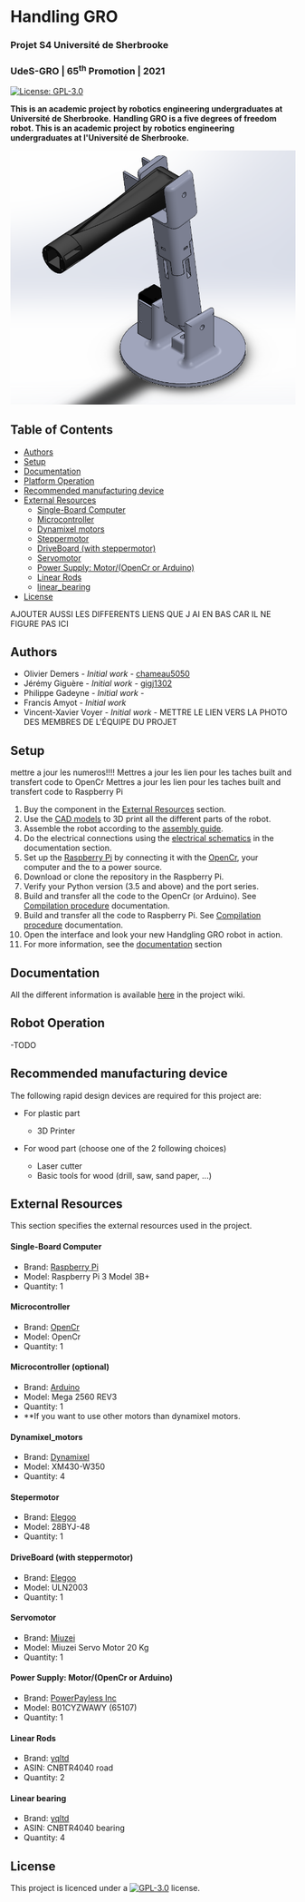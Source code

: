 <div id="Handling GRO!">
    <h1>Handling GRO</h1>
    <h3>Projet S4 Université de Sherbrooke</h3>
    <h3>UdeS-GRO | 65<sup>th</sup> Promotion | 2021</h3>
</div>

[//]: # (------------------------------------------------)

<div id="badges">
    

[![License: GPL-3.0](https://img.shields.io/badge/License-GPLv3-blue.svg?style=flat-square)](https://github.com/chameau5050/Handling-Gro/main/LICENSE) 

</div>

[//]: # (------------------------------------------------)

**This is an academic project by robotics engineering undergraduates at Université de Sherbrooke.**
**Handling GRO is a five degrees of freedom robot. This is an academic project by robotics engineering undergraduates at l'Université de Sherbrooke.**

<div id="platform" align="center">
    <img src="./Documentation/img/HandlingGRO.png" alt="Robot Assembly" width="703"/>
</div>

## Table of Contents
- [Authors](#Authors)
- [Setup](#Setup)
- [Documentation](#Documentation)
- [Platform Operation](#Operation)
- [Recommended manufacturing device](#Recommended_device)
- [External Resources](#Resources)
    - [Single-Board Computer](#Computer)
    - [Microcontroller](#Controller)
    - [Dynamixel motors](#dynamixel) 
    - [Steppermotor](#StepperMotor)
    - [DriveBoard (with steppermotor)](#DriveBoard)
    - [Servomotor](#ServoMotor)
    - [Power Supply: Motor/(OpenCr or Arduino)](#Power)
    - [Linear Rods](#Rods)
    - [linear_bearing](#linear_bearing)
- [License](#License)

AJOUTER AUSSI LES DIFFERENTS LIENS QUE J AI EN BAS CAR IL NE FIGURE PAS ICI
    
[//]: # (------------------------------------------------)
## <a id="Authors"></a>Authors
- Olivier Demers - _Initial work_ - [chameau5050](https://github.com/chameau5050)
- Jérémy Giguère - _Initial work_ - [gigj1302](https://github.com/gigj1302)
- Philippe Gadeyne - _Initial work_ - 
- Francis Amyot - _Initial work_ 
- Vincent-Xavier Voyer - _Initial work_ - 
METTRE LE LIEN VERS LA PHOTO DES MEMBRES DE L'ÉQUIPE DU PROJET


## <a id="Setup"></a>Setup
mettre a jour les numeros!!!!
Mettres a jour les lien pour les taches built and transfert code to OpenCr
Mettres a jour les lien pour les taches built and transfert code to Raspberry Pi

1. Buy the component in the [External Resources](#Resources) section.
2. Use the [CAD models](https://github.com/chameau5050/Handling-Gro/tree/main/Mechanical/STL%20(For%203D%20printing)) to 3D print all the different parts of the robot.
3. Assemble the robot according to the [assembly guide](https://github.com/chameau5050/Handling-Gro/).
4. Do the electrical connections using the [electrical schematics](https://github.com/chameau5050/Handling-Gro/) in the documentation section.
4. Set up the [Raspberry Pi](#Computer) by connecting it with the [OpenCr](#Controller_OpenCr), your computer and the to a power source.
5. Download or clone the repository in the Raspberry Pi.
6. Verify your Python version (3.5 and above) and the port series.
7. Build and transfer all the code to the OpenCr (or Arduino). See [Compilation procedure](https://github.com/chameau5050/Handling-Gro/) documentation.
8. Build and transfer all the code to Raspberry Pi. See [Compilation procedure](https://github.com/chameau5050/Handling-Gro/) documentation.
8. Open the interface and look your new Handgling GRO robot in action.
9. For more information, see the [documentation]((#Documentation)) section
## <a id="Documentation"></a>Documentation

All the different information is available [here](https://github.com/chameau5050/Handling-Gro/wiki) in the project wiki.

## <a id="Operation"></a>Robot Operation
-TODO

## <a id="Recommended_device"></a>Recommended manufacturing device
The following rapid design devices are required for this project are:
- For plastic part 
  - 3D Printer
  
- For wood part (choose one of the 2 following choices) 
  - Laser cutter
  - Basic tools for wood (drill, saw, sand paper, ...)

## <a id="Resources"></a>External Resources
This section specifies the external resources used in the project.

#### <a id="Computer"></a>Single-Board Computer
- Brand: [Raspberry Pi](https://www.raspberrypi.org/products/raspberry-pi-3-model-b-plus/)
- Model: Raspberry Pi 3 Model 3B+
- Quantity: 1

#### <a id="Controller_OpenCr"></a>Microcontroller
- Brand: [OpenCr](https://store.arduino.cc/mega-2560-r3)
- Model: OpenCr
- Quantity: 1

#### <a id="Controller_Arduino"></a>Microcontroller (optional)
- Brand: [Arduino](https://store.arduino.cc/mega-2560-r3)
- Model: Mega 2560 REV3
- Quantity: 1
- **If you want to use other motors than dynamixel motors.

#### <a id="dynamixel"></a>Dynamixel_motors
- Brand: [Dynamixel](https://www.robotis.us/dynamixel-xm430-w350-r/)
- Model: XM430-W350
- Quantity: 4

#### <a id="SteperMotor"></a>Stepermotor
- Brand: [Elegoo](https://www.elegoo.com/products/elegoo-uln2003-5v-stepper-motor-uln2003-driver-board)
- Model: 28BYJ-48 
- Quantity: 1

#### <a id="DriveBoard"></a>DriveBoard (with steppermotor)
- Brand: [Elegoo](https://www.elegoo.com/products/elegoo-uln2003-5v-stepper-motor-uln2003-driver-board)
- Model: ULN2003 
- Quantity: 1

#### <a id="ServoMotor"></a>Servomotor
- Brand: [Miuzei](https://www.amazon.ca/-/fr/Miuzei-num%C3%A9rique-%C3%A9tanche-voiture-contr%C3%B4le/dp/B07MDM1C3M)
- Model: Miuzei Servo Motor 20 Kg
- Quantity: 1


<!--
#### <a id="info"></a>exemple pour le commenter
- Brand: [Adafruit](https://www.amazon.ca/Adafruit-2201-Sub-micro-Servo-SG51R/dp/B0137LG0KW)
- Model: SG51R
- Quantity: 6
-->
#### <a id="Power"></a>Power Supply: Motor/(OpenCr or Arduino)
- Brand: [PowerPayless Inc](https://www.amazon.com/7-5A-Power-Adapter-Device-Payless/dp/B01CYZWAWY)
- Model: B01CYZWAWY (65107)
- Quantity: 1

#### <a id="Rods"></a> Linear Rods
- Brand: [yqltd](https://www.amazon.ca/CNBTR-Horizontal-Bearing-Bushing-Optical/dp/B01KLE9QEU)
- ASIN: CNBTR4040 road
- Quantity: 2

#### <a id="linear_bearing"></a> Linear bearing
- Brand: [yqltd](https://www.amazon.ca/CNBTR-Horizontal-Bearing-Bushing-Optical/dp/B01KLE9QEU)
- ASIN: CNBTR4040 bearing
- Quantity: 4


## <a id="License"></a>License
This project is licenced under a  [![GPL-3.0](https://img.shields.io/badge/License-GPLv3-blue.svg?style=flat-square)](https://github.com/chameau5050/Handling-Gro/blob/main/LICENSE) license.
